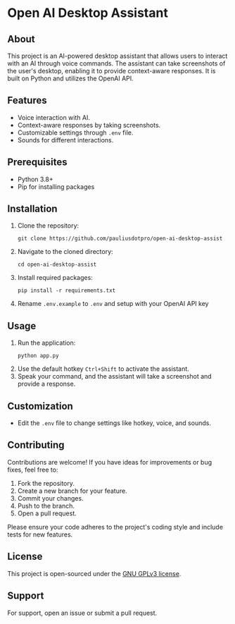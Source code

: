 # Open AI Desktop Assistant

## About
This project is an AI-powered desktop assistant that allows users to interact with an AI through voice commands. The assistant can take screenshots of the user's desktop, enabling it to provide context-aware responses. It is built on Python and utilizes the OpenAI API.

## Features
- Voice interaction with AI.
- Context-aware responses by taking screenshots.
- Customizable settings through `.env` file.
- Sounds for different interactions.

## Prerequisites
- Python 3.8+
- Pip for installing packages

## Installation

1. Clone the repository:
   ```
   git clone https://github.com/pauliusdotpro/open-ai-desktop-assist
   ```
2. Navigate to the cloned directory:
   ```
   cd open-ai-desktop-assist
   ```
3. Install required packages:
   ```
   pip install -r requirements.txt
   ```
4. Rename `.env.example` to `.env` and setup with your OpenAI API key

## Usage

1. Run the application:
   ```
   python app.py
   ```
2. Use the default hotkey `Ctrl+Shift` to activate the assistant.
3. Speak your command, and the assistant will take a screenshot and provide a response.

## Customization
- Edit the `.env` file to change settings like hotkey, voice, and sounds.

## Contributing
Contributions are welcome! If you have ideas for improvements or bug fixes, feel free to:

1. Fork the repository.
2. Create a new branch for your feature.
3. Commit your changes.
4. Push to the branch.
5. Open a pull request.

Please ensure your code adheres to the project's coding style and include tests for new features.

## License
This project is open-sourced under the [GNU GPLv3 license](LICENSE.md).

## Support
For support, open an issue or submit a pull request.
